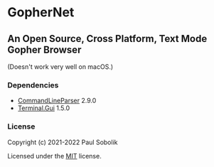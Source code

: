 # GopherNet
## An Open Source, Cross Platform, Text Mode Gopher Browser

(Doesn't work very well on macOS.)

### Dependencies
- [CommandLineParser](https://github.com/commandlineparser/commandline) 2.9.0
- [Terminal.Gui](https://github.com/migueldeicaza/gui.cs) 1.5.0


### License
Copyright (c) 2021-2022 Paul Sobolik

Licensed under the [MIT](LICENSE.txt) license.
